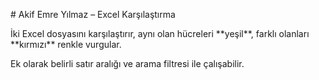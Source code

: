 \# Akif Emre Yılmaz – Excel Karşılaştırma

İki Excel dosyasını karşılaştırır, aynı olan hücreleri \*\*yeşil\*\*, farklı olanları \*\*kırmızı\*\* renkle vurgular.

Ek olarak belirli satır aralığı ve arama filtresi ile çalışabilir.



